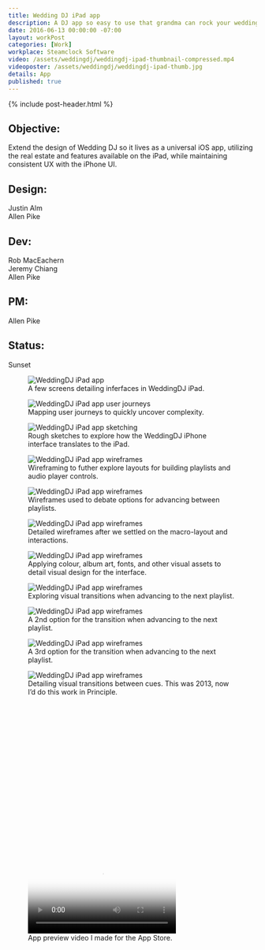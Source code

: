 ```yaml
---
title: Wedding DJ iPad app
description: A DJ app so easy to use that grandma can rock your wedding.
date: 2016-06-13 00:00:00 -07:00
layout: workPost
categories: [Work]
workplace: Steamclock Software
video: /assets/weddingdj/weddingdj-ipad-thumbnail-compressed.mp4
videoposter: /assets/weddingdj/weddingdj-ipad-thumb.jpg
details: App
published: true
---
```


<div class="mw-1024  u-mar-auto  u-mar-b05">
    {% include post-header.html %}
    <div class="project-metadata  u-mar-auto  u-mar-t05  u-mar-b00">
        <div class="objective">
            <h2 class="as-h5  u-noMargin  u-mar-b01"><strong>Objective</strong>:</h2>
            <p class="u-noMargin  u-mar-b02">Extend the design of Wedding DJ so it lives as a universal iOS app, utilizing the real estate and features available on the iPad, while maintaining consistent UX with the iPhone UI.</p>
        </div>
        <div>
            <h2 class="as-h5  u-noMargin  u-mar-b01"><strong>Design</strong>:</h2>
            <p class="u-noMargin  u-mar-b02">Justin Alm<br>Allen Pike</p>
        </div>
        <div>
            <h2 class="as-h5  u-noMargin  u-mar-b01"><strong>Dev</strong>:</h2>
            <p class="u-noMargin  u-mar-b02">Rob MacEachern<br>Jeremy Chiang<br>Allen Pike</p>
        </div>
        <div>
            <h2 class="as-h5  u-noMargin  u-mar-b01"><strong>PM</strong>:</h2>
            <p class="u-noMargin  u-mar-b02">Allen Pike</p>
        </div>
        <div>
            <h2 class="as-h5  u-noMargin  u-mar-b01"><strong>Status</strong>:</h2>
            <p class="u-noMargin  u-mar-b02">Sunset</p>
        </div>
    </div>
</div>

<div class="Grid  Grid--withGutters  u-mar-b03">
    <div class="Grid-cell  u-size1of1  u-textAlign-center">
        <figure>
            <img class="mw-1024" src="/assets/steamclock/weddingdj-ipad-1.jpg" alt="WeddingDJ iPad app" />
            <figcaption>A few screens detailing inferfaces in WeddingDJ iPad.</figcaption>
        </figure>
    </div>
    <div class="Grid-cell  u-size1of1  u-textAlign-center">
        <figure>
            <img class="mw-1024" src="/assets/steamclock/weddingdj-ipad-2.jpg" alt="WeddingDJ iPad app user journeys" />
            <figcaption>Mapping user journeys to quickly uncover complexity.</figcaption>
        </figure>
    </div>
    <div class="Grid-cell  u-size1of1  u-textAlign-center">
        <figure>
            <img class="mw-1024  u-rounded-corners  u-border-shadow" src="/assets/steamclock/weddingdj-ipad-3.jpg" alt="WeddingDJ iPad app sketching" />
            <figcaption>Rough sketches to explore how the WeddingDJ iPhone interface translates to the iPad.</figcaption>
        </figure>
    </div>
    <div class="Grid-cell  u-size1of1  u-textAlign-center">
        <figure>
            <img class="mw-1024" src="/assets/steamclock/weddingdj-ipad-4.jpg" alt="WeddingDJ iPad app wireframes" />
            <figcaption>Wireframing to futher explore layouts for building playlists and audio player controls.</figcaption>
        </figure>
    </div>
    <div class="Grid-cell  u-size1of1  u-textAlign-center">
        <figure>
            <img class="mw-1024" src="/assets/steamclock/weddingdj-ipad-5.jpg" alt="WeddingDJ iPad app wireframes" />
            <figcaption>Wireframes used to debate options for advancing between playlists.</figcaption>
        </figure>
    </div>
    <div class="Grid-cell  u-size1of1  u-textAlign-center">
        <figure>
            <img class="mw-1024" src="/assets/steamclock/weddingdj-ipad-6.jpg" alt="WeddingDJ iPad app wireframes" />
            <figcaption>Detailed wireframes after we settled on the macro-layout and interactions.</figcaption>
        </figure>
    </div>
    <div class="Grid-cell  u-size1of1  u-textAlign-center">
        <figure>
            <img class="mw-1024" src="/assets/steamclock/weddingdj-ipad-7.jpg" alt="WeddingDJ iPad app wireframes" />
            <figcaption>Applying colour, album art, fonts, and other visual assets to detail visual design for the interface.</figcaption>
        </figure>
    </div>
    <div class="Grid-cell  u-size1of1  u-textAlign-center">
        <figure>
            <img class="mw-1024" src="/assets/steamclock/weddingdj-ipad-8.jpg" alt="WeddingDJ iPad app wireframes" />
            <figcaption>Exploring visual transitions when advancing to the next playlist.</figcaption>
        </figure>
    </div>
    <div class="Grid-cell  u-size1of1  u-textAlign-center">
        <figure>
            <img class="mw-1024" src="/assets/steamclock/weddingdj-ipad-10.jpg" alt="WeddingDJ iPad app wireframes" />
            <figcaption>A 2nd option for the transition when advancing to the next playlist.</figcaption>
        </figure>
    </div>
    <div class="Grid-cell  u-size1of1  u-textAlign-center">
        <figure>
            <img class="mw-1024" src="/assets/steamclock/weddingdj-ipad-9.jpg" alt="WeddingDJ iPad app wireframes" />
            <figcaption>A 3rd option for the transition when advancing to the next playlist.</figcaption>
        </figure>
    </div>
    <div class="Grid-cell  u-size1of1  u-textAlign-center">
        <figure>
            <img class="mw-1024" src="/assets/steamclock/weddingdj-ipad-11.jpg" alt="WeddingDJ iPad app wireframes" />
            <figcaption>Detailing visual transitions between cues. This was 2013, now I’d do this work in Principle.</figcaption>
        </figure>
    </div>
    <div class="Grid-cell  u-size1of1  u-textAlign-center">
        <figure class="mw-1024">
            <div class="media" style="padding-top: 75%;">
                <video class="u-bor-width-nrml" controls type="video/mp4" src="/assets/weddingdj/weddingdj-app-preview-video.mp4" poster="/assets/weddingdj/weddingdj-ipad-video-poster.jpg"></video>
            </div>
            <figcaption>App preview video I made for the App Store.</figcaption>
        </figure>
    </div>
</div>
